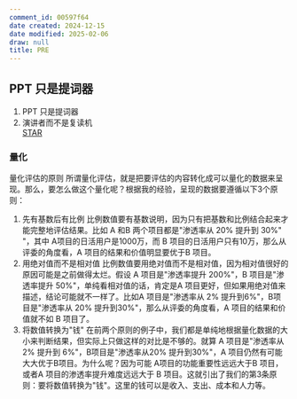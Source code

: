 ```yaml
---
comment_id: 00597f64
date created: 2024-12-15
date modified: 2025-02-06
draw: null
title: PRE
---
```

## PPT 只是提词器

1. PPT 只是提词器
2. 演讲者而不是复读机  
[STAR](STAR.md)

### 量化

量化评估的原则 所谓量化评估，就是把要评估的内容转化成可以量化的数据来呈现。那么，要怎么做这个量化呢？根据我的经验，呈现的数据要遵循以下3个原则：

1. 先有基数后有比例 比例数值要有基数说明，因为只有把基数和比例结合起来才能完整地评估结果。比如 A 和B 两个项目都是"渗透率从 20% 提升到 30%" "，其中 A项目的日活用户是1000万，而 B 项目的日活用户只有10万，那么从评委的角度看，A 项目的结果和价值明显要优于B 项目。
2. 用绝对值而不是相对值 比例数值要用绝对值而不是相对值，因为相对值很好的原因可能是之前做得太烂。假设 A 项目是"渗透率提升 200%"，B 项目是"渗透率提升 50%"，单纯看相对值的话，肯定是A 项目更好，但如果用绝对值来描述，结论可能就不一样了。比如A 项目是"渗透率从 2% 提升到6%"，B项目是"渗透率从 20% 提升到30%"，那么从评委的角度看，A 项目的结果和价值就不如 B 项目了。
3. 将数值转换为"钱" 在前两个原则的例子中，我们都是单纯地根据量化数据的大小来判断结果，但实际上只做这样的对比是不够的。就算 A 项目是"渗透率从2% 提升到 6%"，B项目是"渗透率从20% 提升到30%"，A 项目仍然有可能大大优于B项目。为什么呢？因为可能 A项目的功能重要性远远大于B 项目，或者A 项目的渗透率提升难度远远大于 B 项目。这就引出了我们的第3条原则：要将数值转换为"钱"。这里的钱可以是收入、支出、成本和人力等。
